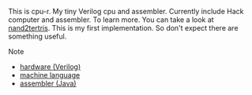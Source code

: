 This is cpu-r. My tiny Verilog cpu and assembler. Currently include Hack computer and assembler. To learn more. You can take a look at [nand2tertris](https://www.nand2tetris.org/). This is my first implementation. So don't expect there are something useful.

Note

* [hardware (Verilog)](hardware/src/verilog/README.md)
* [machine language](sample_program/assembly/README.md)
* [assembler (Java)](assembler/src/java/README.md)
